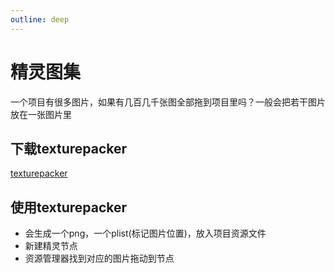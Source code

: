 ```yaml
---
outline: deep
---
```


# 精灵图集

一个项目有很多图片，如果有几百几千张图全部拖到项目里吗？一般会把若干图片放在一张图片里

## 下载texturepacker

[texturepacker](https://www.codeandweb.com/texturepacker)

## 使用texturepacker

- 会生成一个png，一个plist(标记图片位置)，放入项目资源文件
- 新建精灵节点
- 资源管理器找到对应的图片拖动到节点
